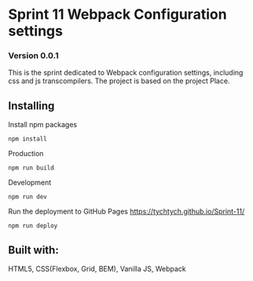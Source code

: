 # Sprint 11 Webpack Configuration settings
### Version 0.0.1


This is the sprint dedicated to Webpack configuration settings, including css and js transcompilers. The project is based on the project Place.

## Installing

Install npm packages
```$xslt
npm install
```
Production
```$xslt
npm run build
```
Development 
``` 
npm run dev
```

Run the deployment to GitHub Pages https://tychtych.github.io/Sprint-11/
```$xslt
npm run deploy
```

## Built with:

HTML5, CSS(Flexbox, Grid, BEM), Vanilla JS, Webpack
